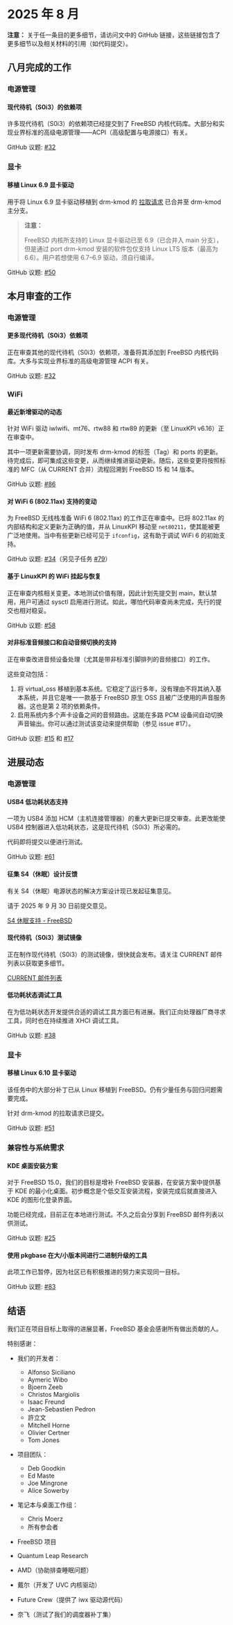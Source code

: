 # 2025 年 8 月

**注意：** 关于任一条目的更多细节，请访问文中的 GitHub 链接，这些链接包含了更多细节以及相关材料的引用（如代码提交）。

## 八月完成的工作

### 电源管理

#### 现代待机（S0i3）的依赖项

许多现代待机（S0i3）的依赖项已经提交到了 FreeBSD 内核代码库。大部分和实现业界标准的高级电源管理——ACPI（高级配置与电源接口）有关。

GitHub 议题: [#32](https://github.com/FreeBSDFoundation/proj-laptop/issues/32)

### 显卡

#### 移植 Linux 6.9 显卡驱动

用于将 Linux 6.9 显卡驱动移植到 drm-kmod 的 [拉取请求](https://github.com/freebsd/drm-kmod/pull/361) 已合并至 drm-kmod 主分支。

>**注意：**
>
>FreeBSD 内核所支持的 Linux 显卡驱动已至 6.9（已合并入 main 分支），但是通过 port drm-kmod 安装的软件包仅支持 Linux LTS 版本（最高为 6.6）。用户若想使用 6.7–6.9 驱动，须自行编译。

GitHub 议题: [#50](https://github.com/FreeBSDFoundation/proj-laptop/issues/50)

## 本月审查的工作

### 电源管理

#### 更多现代待机（S0i3）依赖项

正在审查其他的现代待机（S0i3）依赖项，准备将其添加到 FreeBSD 内核代码库。大多与实现业界标准的高级电源管理 ACPI 有关。

GitHub 议题: [#32](https://github.com/FreeBSDFoundation/proj-laptop/issues/32)

### WiFi

#### 最近新增驱动的动态

针对 WiFi 驱动 iwlwifi、mt76、rtw88 和 rtw89 的更新（至 LinuxKPI v6.16）正在审查中。

其中一项更新需要协调，同时发布 drm-kmod 的标签（Tag）和 ports 的更新。待完成后，即可集成这些变更，从而继续推进驱动更新。随后，这些变更将按照标准的 MFC（从 CURRENT 合并）流程回溯到 FreeBSD 15 和 14 版本。

GitHub 议题: [#86](https://github.com/FreeBSDFoundation/proj-laptop/issues/86)

#### 对 WiFi 6 (802.11ax) 支持的变动

为 FreeBSD 无线栈准备 WiFi 6 (802.11ax) 的工作正在审查中。已将 802.11ax 的内部结构和定义更新为正确的值，并从 LinuxKPI 移动至 `net80211`，使其能被更广泛地使用。当中有些更新已经可见于 `ifconfig`，这有助于调试 WiFi 6 的初始支持。

GitHub 议题: [#34](https://github.com/FreeBSDFoundation/proj-laptop/issues/34)（另见子任务 [#79](https://github.com/FreeBSDFoundation/proj-laptop/issues/79)）

#### 基于 LinuxKPI 的 WiFi 挂起与恢复

正在审查内核相关变更。本地测试价值有限，因此计划先提交到 main，默认禁用，用户可通过 sysctl 启用进行测试。如此，哪怕代码审查尚未完成，先行的提交也相对稳妥。

GitHub 议题: [#58](https://github.com/FreeBSDFoundation/proj-laptop/issues/58)

#### 对非标准音频接口和自动音频切换的支持

正在审查改进音频设备处理（尤其是带非标准引脚排列的音频接口）的工作。

这些变动包括：

1. 将 virtual_oss 移植到基本系统。它稳定了运行多年，没有理由不将其纳入基本系统，并且它是唯一一款基于 FreeBSD 原生 OSS 且被广泛使用的声音服务器。这也是第 2 项的依赖条件。
2. 启用系统内多个声卡设备之间的音频路由。这能在多路 PCM 设备间自动切换声音输出。你可以通过测试该变动来提供帮助（参见 issue #17）。

GitHub 议题: [#15](https://github.com/FreeBSDFoundation/proj-laptop/issues/15) 和 [#17](https://github.com/FreeBSDFoundation/proj-laptop/issues/17)

## 进展动态

### 电源管理

#### USB4 低功耗状态支持

一项为 USB4 添加 HCM（主机连接管理器）的重大更新已提交审查。此更改能使 USB4 控制器进入低功耗状态，这是现代待机（S0i3）所必需的。

代码即将提交以便进行测试。

GitHub 议题: [#61](https://github.com/FreeBSDFoundation/proj-laptop/issues/61)

#### 征集 S4（休眠）设计反馈

有关 S4（休眠）电源状态的解决方案设计现已发起征集意见。

请于 2025 年 9 月 30 日前提交意见。

[S4 休眠支持 - FreeBSD](https://lists.freebsd.org/archives/freebsd-arch/2025-August/001030.html)

#### 现代待机（S0i3）测试镜像

正在制作现代待机（S0i3）的测试镜像，很快就会发布。请关注 CURRENT 邮件列表以获取更多细节。

[CURRENT 邮件列表](https://lists.freebsd.org/archives/freebsd-current/)

#### 低功耗状态调试工具

在为低功耗状态开发提供合适的调试工具方面已有进展。我们正向处理器厂商寻求工具，同时也在持续推进 XHCI 调试工具。

GitHub 议题: [#38](https://github.com/FreeBSDFoundation/proj-laptop/issues/38)

### 显卡

#### 移植 Linux 6.10 显卡驱动

该任务中的大部分补丁已从 Linux 移植到 FreeBSD。仍有少量任务与回归问题需要完成。

针对 drm-kmod 的拉取请求已提交。

GitHub 议题: [#51](https://github.com/FreeBSDFoundation/proj-laptop/issues/51)

### 兼容性与系统需求

#### KDE 桌面安装方案

对于 FreeBSD 15.0，我们的目标是增补 FreeBSD 安装器，在安装方案中提供基于 KDE 的最小化桌面。初步概念是个低交互安装流程，安装完成后就直接进入 KDE 的图形化登录界面。

功能已经完成，目前正在本地进行测试。不久之后会分享到 FreeBSD 邮件列表以供测试。

GitHub 议题: [#25](https://github.com/FreeBSDFoundation/proj-laptop/issues/25)

#### 使用 pkgbase 在大/小版本间进行二进制升级的工具

此项工作已暂停，因为社区已有积极推进的努力来实现同一目标。

GitHub 议题: [#83](https://github.com/FreeBSDFoundation/proj-laptop/issues/83)

## 结语

我们正在项目目标上取得的进展显著，FreeBSD 基金会感谢所有做出贡献的人。

特别感谢：

* 我们的开发者：

  * Alfonso Siciliano
  * Aymeric Wibo
  * Bjoern Zeeb
  * Christos Margiolis
  * Isaac Freund
  * Jean-Sebastien Pedron
  * 許立文
  * Mitchell Horne
  * Olivier Certner
  * Tom Jones
* 项目团队：
  * Deb Goodkin
  * Ed Maste
  * Joe Mingrone
  * Alice Sowerby
* 笔记本与桌面工作组：
  * Chris Moerz
  * 所有参会者
* FreeBSD 项目
* Quantum Leap Research
* AMD（协助排查睡眠问题）
* 戴尔（开发了 UVC 内核驱动）
* Future Crew（提供了 iwx 驱动源代码）
* 奈飞（测试了我们的调度器补丁集）
